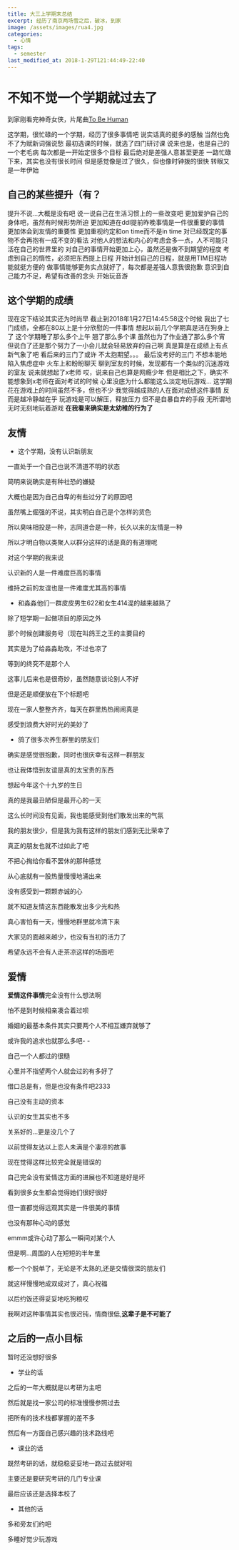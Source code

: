 ```yaml
---
title: 大三上学期末总结
excerpt: 经历了南京两场雪之后，破冰，到家
image: /assets/images/rua4.jpg
categories:
  - 心情
tags:
  - semester
last_modified_at: 2018-1-29T121:44:49-22:40
---
```

# 不知不觉一个学期就过去了

到家刚看完神奇女侠，片尾曲[To Be Human](http://music.163.com/#/song?id=480409512&market=baiduqk)

这学期，很忙碌的一个学期，经历了很多事情吧
说实话真的挺多的感触
当然也免不了为赋新词强说愁
最初选课的时候，就选了四门研讨课
说来也是，也是自己的一个老毛病
每次都是一开始定很多个目标
最后绝对是差强人意甚至更差
一路忙碌下来，其实也没有很长时间
但是感觉像是过了很久，但也像时钟拨的很快
转眼又是一年伊始

## 自己的某些提升（有？

提升不说...大概是没有吧
说一说自己在生活习惯上的一些改变吧
更加爱护自己的身体吧，虽然有时候形势所迫
更加知道在ddl提前昨晚事情是一件很重要的事情
更加体会到友情的重要性
更加重视约定和on time而不是in time
对已经既定的事物不会再抱有一成不变的看法
对他人的想法和内心的考虑会多一点，人不可能只活在自己的世界里的
对自己的事情开始更加上心，虽然还是做不到期望的程度
考虑到自己的惰性，必须把东西提上日程
开始计划自己的日程，就是用TIM日程功能就挺方便的
做事情能够更务实点就好了，每次都是差强人意我很抱歉
意识到自己能力不足，希望有改善的念头
开始玩音游


## 这个学期的成绩

现在定下结论其实还为时尚早
截止到2018年1月27日14:45:58这个时候
我出了七门成绩，全都在80以上是十分欣慰的一件事情
想起以前几个学期真是活在狗身上了
这个学期睡了那么多个上午
翘了那么多个课
虽然也为了作业通了那么多个宵
但说白了还是那个努力了一小会儿就会轻易放弃的自己啊
真是算是在成绩上有点新气象了吧
看后来的三门了或许
不太抱期望。。。
最后没考好的三门
不想本能地陷入焦虑症中
火车上和盼盼聊天
聊到室友的时候，发现都有一个类似的沉迷游戏的室友
说来就想起了x老师
哎，说来自己也算是网瘾少年
但是相比之下，确实不能想象到x老师在面对考试的时候
心里没底为什么都能这么淡定地玩游戏...
这学期花在游戏上的时间虽然不多，但也不少
我觉得越成熟的人在面对成绩这件事情
反而是越冷静越在乎 
玩游戏是可以解压，释放压力
但不是自暴自弃的手段
无所谓地无时无刻地玩着游戏
**在我看来确实是太幼稚的行为了**


## 友情

* 这个学期，没有认识新朋友

一直处于一个自己也说不清道不明的状态

简明来说确实是有种社恐的嫌疑

大概也是因为自己自卑的有些过分了的原因吧

虽然嘴上倔强的不说，其实明白自己是个怎样的货色

所以臭味相投是一种，志同道合是一种，长久以来的友情是一种

所以才明白物以类聚人以群分这样的话是真的有道理呢

对这个学期的我来说

认识新的人是一件难度巨高的事情

维持之前的友谊也是一件难度尤其高的事情

* 和淼淼他们一群皮皮男生622和女生414混的越来越熟了

除了短学期一起做项目的原因之外

那个时候创建服务号（现在叫鸽王之王的主要目的

其实是为了给淼淼助攻，不过也凉了

等到的终究不是那个人

这事儿后来也是很奇妙，虽然随意谈论别人不好

但是还是顺便放在下个标题吧

现在一家人整整齐齐，每天在群里热热闹闹真是

感受到浪费大好时光的美妙了

* 鸽了很多次养生群里的朋友们

确实是感觉很抱歉，同时也很庆幸有这样一群朋友

也让我体悟到友谊是真的太宝贵的东西

想起今年这个十九岁的生日

真的是我最丑陋但是最开心的一天

这么长时间没有见面，我也能感受到他们散发出来的气氛

我的朋友很少，但是我为我有这样的朋友们感到无比荣幸了

真正的朋友也就不过如此了吧

不把心掏给你看不罢休的那种感觉

从心底就有一股热量慢慢地涌出来

没有感受到一颗颗赤诚的心

就不知道友情这东西能散发出多少光和热

真心害怕有一天，慢慢地群里就冷清下来

大家见的面越来越少，也没有当初的活力了

希望永远不会有人走茶凉这样的场面吧

## 爱情

**爱情这件事情**完全没有什么想法啊

怕不是到时候相亲凑合着过呗

婚姻的最基本条件其实只要两个人不相互嫌弃就够了

或许我的追求也就那么多吧- -

自己一个人都过的很糙

心里并不指望两个人就会过的有多好了

借口总是有，但是也没有条件吧2333

自己没有主动的资本

认识的女生其实也不多

关系好的...更是没几个了

以前觉得友达以上恋人未满是个凄凉的故事

现在觉得这样比较完全就是错误的

自己完全没有爱情这方面的进展也不知道是好是坏

看到很多女生都会觉得她们很好很好

但一直都觉得远观其实是一件很美的事情

也没有那种心动的感觉

emmm或许心动了那么一瞬间对某个人

但是啊...周围的人在短短的半年里

都一个个脱单了，无论是不太熟的,还是交情很深的朋友们

就这样慢慢地成双成对了，真心祝福

以后约饭还得妥妥地吃狗粮哎

我啊对这种事情其实也很迟钝，情商很低,**这辈子是不可能了**

## 之后的一点小目标

暂时还没想好很多

* 学业的话

之后的一年大概就是以考研为主吧

然后就是找一家公司的标准慢慢参照过去

把所有的技术栈都掌握的差不多

然后有一方面自己感兴趣的技术路线吧

* 课业的话

既然考研的话，就稳稳妥妥地一路过去就好啦

主要还是要研究考研的几门专业课

最后应该还是选择本校了

* 其他的话

多和旁友们约吧

多睡好觉少玩游戏
